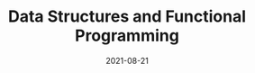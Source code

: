 ---
title: Data Structures and Functional Programming
summary: Undergraduate Course Consultant


# Talk start and end times.
#   End time can optionally be hidden by prefixing the line with `#`.
date: '2021-08-21'
date_end: '2021-12-31'
all_day: false

authors: []
tags: []


---